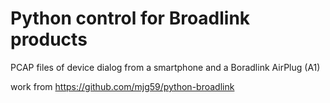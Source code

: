 Python control for Broadlink products
=====================================

PCAP files of device dialog from a smartphone and a Boradlink AirPlug (A1)

work from https://github.com/mjg59/python-broadlink
